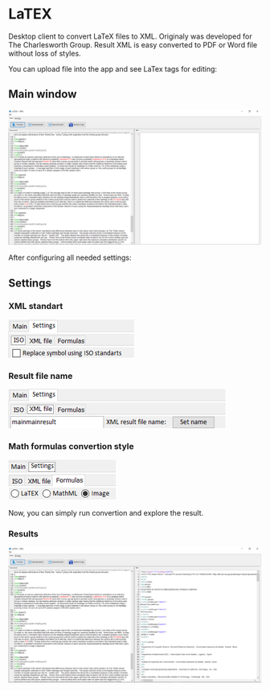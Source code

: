 # LaTEX
Desktop client to convert LaTeX files to XML. Originaly was developed for The Charlesworth Group.
Result XML is easy converted to PDF or Word file without loss of styles.

You can upload file into the app and see LaTex tags for editing:
## Main window
![Main window with file](/git-img/main-file.png)

After configuring all needed settings:

## Settings

### XML standart

![ISO xml](/git-img/set-iso.PNG)

### Result file name

![File name](/git-img/set-xml.PNG)

### Math formulas convertion style

![Math formulas](/git-img/set-form.PNG)

Now, you can simply run convertion and explore the result.

### Results

![Result XML](/git-img/result.png)
